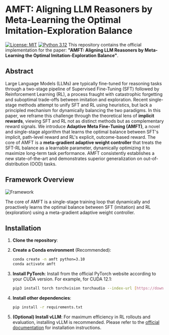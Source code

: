 # AMFT: Aligning LLM Reasoners by Meta-Learning the Optimal Imitation-Exploration Balance

[![License: MIT](https://img.shields.io/badge/License-MIT-yellow.svg)](https://opensource.org/licenses/MIT)
[![Python 3.12](https://img.shields.io/badge/python-3.12-blue.svg)](https://www.python.org/downloads/release/python-3120/)
This repository contains the official implementation for the paper: **"AMFT: Aligning LLM Reasoners by Meta-Learning the Optimal Imitation-Exploration Balance"**.

## Abstract

Large Language Models (LLMs) are typically fine-tuned for reasoning tasks through a two-stage pipeline of Supervised Fine-Tuning (SFT) followed by Reinforcement Learning (RL), a process fraught with catastrophic forgetting and suboptimal trade-offs between imitation and exploration. Recent single-stage methods attempt to unify SFT and RL using heuristics, but lack a principled mechanism for dynamically balancing the two paradigms. In this paper, we reframe this challenge through the theoretical lens of **implicit rewards**, viewing SFT and RL not as distinct methods but as complementary reward signals. We introduce **Adaptive Meta Fine‑Tuning (AMFT)**, a novel and single-stage algorithm that learns the optimal balance between SFT's implicit, path-level reward and RL's explicit, outcome-based reward. The core of AMFT is a **meta-gradient adaptive weight controller** that treats the SFT-RL balance as a learnable parameter, dynamically optimizing it to maximize long-term task performance. AMFT consistently establishes a new state-of-the-art and demonstrates superior generalization on out-of-distribution (OOD) tasks.

## Framework Overview
![Framework](https://github.com/user-attachments/assets/58a3c829-dfea-44b3-941d-9ca8fd169edb)

The core of AMFT is a single-stage training loop that dynamically and proactively learns the optimal balance between SFT (imitation) and RL (exploration) using a meta-gradient adaptive weight controller.

## Installation

1.  **Clone the repository**:


2.  **Create a Conda environment** (Recommended):
    ```bash
    conda create -n amft python=3.10
    conda activate amft
    ```

3.  **Install PyTorch**: Install from the official PyTorch website according to your CUDA version. For example, for CUDA 12.1:
    ```bash
    pip3 install torch torchvision torchaudio --index-url [https://download.pytorch.org/whl/cu121](https://download.pytorch.org/whl/cu121)
    ```

4.  **Install other dependencies**:
    ```bash
    pip install -r requirements.txt
    ```

5.  **(Optional) Install vLLM**: For maximum efficiency in RL rollouts and evaluation, installing vLLM is recommended. Please refer to the [official documentation](https://docs.vllm.ai/en/latest/getting_started/installation.html) for installation instructions.



